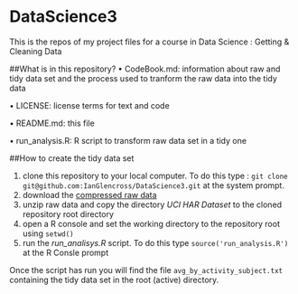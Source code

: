# DataScience3
This is the repos of my project files for a course in Data Science : Getting &amp; Cleaning Data

##What is in this repository?
•	CodeBook.md: information about raw and tidy data set and the process used to tranform the raw data into the tidy data

•	LICENSE: license terms for text and code

•	README.md: this file

•	run_analysis.R: R script to transform raw data set in a tidy one

##How to create the tidy data set
1.	clone this repository to your local computer.  To do this type : `git clone git@github.com:IanGlencross/DataScience3.git` at the system prompt.
2.	download the [compressed raw data](https://d396qusza40orc.cloudfront.net/getdata%2Fprojectfiles%2FUCI%20HAR%20Dataset.zip) 
3.	unzip raw data and copy the directory <i>UCI HAR Dataset</i> to the cloned repository root directory
4.	open a R console and set the working directory to the repository root using `setwd()`
5.	run the *run_analisys.R* script.  To do this type `source('run_analysis.R')` at the R Consle prompt
	

Once the script has run you will find the file `avg_by_activity_subject.txt` containing the tidy data set in the root (active) directory.

